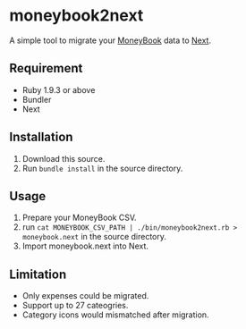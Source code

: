 # moneybook2next

A simple tool to migrate your [MoneyBook](http://noidentity.com/moneybook.html) data to [Next](http://noidentity.com/next.html).

## Requirement
- Ruby 1.9.3 or above
- Bundler
- Next

## Installation
1. Download this source.
2. Run ```bundle install``` in the source directory.

## Usage
1. Prepare your MoneyBook CSV.
2. run ```cat MONEYBOOK_CSV_PATH | ./bin/moneybook2next.rb > moneybook.next``` in the source directory.
3. Import moneybook.next into Next.

## Limitation
- Only expenses could be migrated.
- Support up to 27 cateogries.
- Category icons would mismatched after migration.
